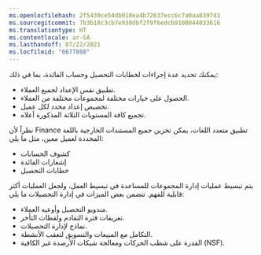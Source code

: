 ```yaml
---
ms.openlocfilehash: 2f5439ce54db918ea4b72637ecc6c7a0aa8397d3
ms.sourcegitcommit: 7b3b18c3cb7e930dbf2f9f6edcb9108044033616
ms.translationtype: HT
ms.contentlocale: ar-SA
ms.lasthandoff: 07/22/2021
ms.locfileid: "6677808"
---
```

يمكنك تحديد عدة إجراءات لخطابات التحصيل وحساب الفائدة، بما في ذلك:

-   تطبيق نفس الإعداد لجميع العملاء.
-   الحصول على خيارات مختلفة لمجموعات مختلفة من العملاء.
-   تخصيص إعداد محدد لكل عميل.
-   تجميع كافة المستويات الثلاثة المذكورة أعلاه.

نظراً لأن Finance تطبيق متعدد اللغات، يمكن تخزين جميع المستندات الخارجية باللغة المحددة لعميل معين، مثل ما يلي:

-   كشوف الحسابات
-   إشعارات الفائدة
-   خطابات التحصيل

يتم تبسيط عمليات إدارة المجموعات للمساعدة في تبسيط العمل، ولجعل العمليات أكثر قابلية للفهم. تتضمن بعض الميزات في إدارة التحصيلات ما يلي:

-   مندوبو التحصيل وأوعيه العملاء.
-   تعريفات فترة التقادم ولقطات التأخر.
-   نماذج لإدارة التحصيلات.
-   التكامل مع المبيعات والتسويق لتعقب الأنشطة.
-   القدرة على شطب الحركات ومعالجة شيكات الأرصدة غير الكافية (NSF).
